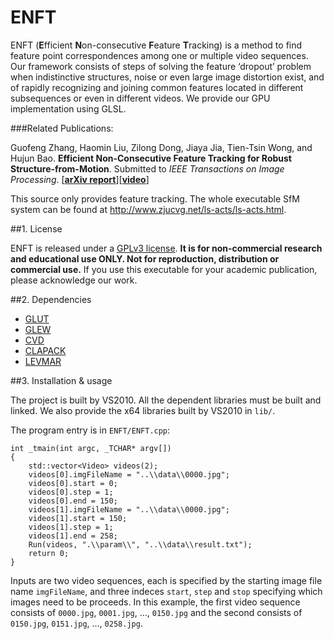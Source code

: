 # ENFT

ENFT (**E**fficient **N**on-consecutive **F**eature **T**racking) is a method to find feature point correspondences among one or multiple video sequences. Our framework consists of steps of solving the feature ‘dropout’ problem when indistinctive structures, noise or even large image distortion exist, and of rapidly recognizing and joining common features located in different subsequences or even in different videos. We provide our GPU implementation using GLSL. 

###Related Publications:

Guofeng Zhang, Haomin Liu, Zilong Dong, Jiaya Jia, Tien-Tsin Wong, and Hujun Bao. **Efficient Non-Consecutive Feature Tracking for Robust Structure-from-Motion**. Submitted to *IEEE Transactions on Image Processing*. [**[arXiv report](http://arxiv.org/abs/1510.08012)**][**[video](https://drive.google.com/open?id=0B82Mv44r3F25LTh3ZERTRkZMVXc)**]

This source only provides feature tracking. The whole executable SfM system can be found at http://www.zjucvg.net/ls-acts/ls-acts.html.

##1. License

ENFT is released under a [GPLv3 license](http://choosealicense.com/licenses/gpl-3.0/). **It is for non-commercial research and educational use ONLY. Not for reproduction, distribution or commercial use.** If you use this executable for your academic publication, please acknowledge our work.

##2. Dependencies

* [GLUT](https://www.opengl.org/resources/libraries/glut/)
* [GLEW](http://glew.sourceforge.net/)
* [CVD](https://www.edwardrosten.com/cvd/)
* [CLAPACK](http://www.netlib.org/clapack/)
* [LEVMAR](http://www.ics.forth.gr/~lourakis/levmar/)

##3. Installation & usage

The project is built by VS2010. All the dependent libraries must be built and linked. We also provide the x64 libraries built by VS2010 in `lib/`.

The program entry is in `ENFT/ENFT.cpp`:

	int _tmain(int argc, _TCHAR* argv[])
	{
		std::vector<Video> videos(2);
		videos[0].imgFileName = "..\\data\\0000.jpg";
		videos[0].start = 0;
		videos[0].step = 1;
		videos[0].end = 150;
		videos[1].imgFileName = "..\\data\\0000.jpg";
		videos[1].start = 150;
		videos[1].step = 1;
		videos[1].end = 258;
		Run(videos, ".\\param\\", "..\\data\\result.txt");
		return 0;
	}
	
Inputs are two video sequences, each is specified by the starting image file name `imgFileName`, and three indeces `start`, `step` and `stop` specifying which images need to be proceeds. In this example, the first video sequence consists of `0000.jpg`, `0001.jpg`, ..., `0150.jpg` and the second consists of `0150.jpg`, `0151.jpg`, ..., `0258.jpg`.


